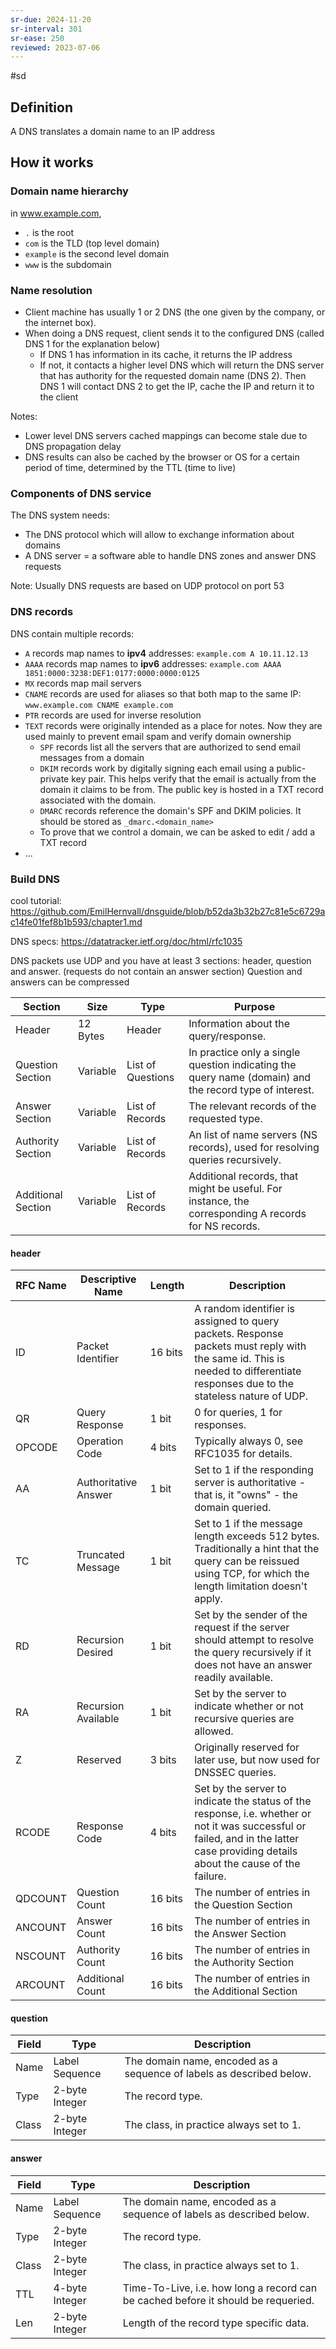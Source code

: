 ```yaml
---
sr-due: 2024-11-20
sr-interval: 301
sr-ease: 250
reviewed: 2023-07-06
---
```


#sd

## Definition

A DNS translates a domain name to an IP address

## How it works

### Domain name hierarchy

in www.example.com,

- `.` is the root
- `com` is the TLD (top level domain)
- `example` is the second level domain
- `www` is the subdomain

### Name resolution

- Client machine has usually 1 or 2 DNS (the one given by the company, or the internet box).
- When doing a DNS request, client sends it to the configured DNS (called DNS 1 for the explanation below)
  - If DNS 1 has information in its cache, it returns the IP address
  - If not, it contacts a higher level DNS which will return the DNS server that has authority for the requested domain name (DNS 2). Then DNS 1 will contact DNS 2 to get the IP, cache the IP and return it to the client

Notes:

- Lower level DNS servers cached mappings can become stale due to DNS propagation delay
- DNS results can also be cached by the browser or OS for a certain period of time, determined by the TTL (time to live)

### Components of DNS service

The DNS system needs:

- The DNS protocol which will allow to exchange information about domains
- A DNS server = a software able to handle DNS zones and answer DNS requests

Note: Usually DNS requests are based on UDP protocol on port 53

### DNS records

DNS contain multiple records:

- `A` records map names to **ipv4** addresses: `example.com A 10.11.12.13`
- `AAAA` records map names to **ipv6** addresses: `example.com AAAA 1851:0000:3238:DEF1:0177:0000:0000:0125`
- `MX` records map mail servers
- `CNAME` records are used for aliases so that both map to the same IP: `www.example.com CNAME example.com`
- `PTR` records are used for inverse resolution
- `TEXT` records were originally intended as a place for notes. Now they are used mainly to prevent email spam and verify domain ownership
  - `SPF` records list all the servers that are authorized to send email messages from a domain
  - `DKIM` records work by digitally signing each email using a public-private key pair. This helps verify that the email is actually from the domain it claims to be from. The public key is hosted in a TXT record associated with the domain.
  - `DMARC` records reference the domain's SPF and DKIM policies. It should be stored as `_dmarc.<domain_name>`
  - To prove that we control a domain, we can be asked to edit / add a TXT record
- ...

### Build DNS
cool tutorial: https://github.com/EmilHernvall/dnsguide/blob/b52da3b32b27c81e5c6729ac14fe01fef8b1b593/chapter1.md

DNS specs: https://datatracker.ietf.org/doc/html/rfc1035

DNS packets use UDP and you have at least 3 sections: header, question and answer. (requests do not contain an answer section)
Question and answers can be compressed 

| Section            | Size     | Type              | Purpose                                                                                                |
| ------------------ | -------- | ----------------- | ------------------------------------------------------------------------------------------------------ |
| Header             | 12 Bytes | Header            | Information about the query/response.                                                                  |
| Question Section   | Variable | List of Questions | In practice only a single question indicating the query name (domain) and the record type of interest. |
| Answer Section     | Variable | List of Records   | The relevant records of the requested type.                                                            |
| Authority Section  | Variable | List of Records   | An list of name servers (NS records), used for resolving queries recursively.                          |
| Additional Section | Variable | List of Records   | Additional records, that might be useful. For instance, the corresponding A records for NS records.    |

#### header
| RFC Name | Descriptive Name     | Length             | Description                                                                                                                                                                         |
| -------- | -------------------- | ------------------ | ----------------------------------------------------------------------------------------------------------------------------------------------------------------------------------- |
| ID       | Packet Identifier    | 16 bits            | A random identifier is assigned to query packets. Response packets must reply with the same id. This is needed to differentiate responses due to the stateless nature of UDP.       |
| QR       | Query Response       | 1 bit              | 0 for queries, 1 for responses.                                                                                                                                                     |
| OPCODE   | Operation Code       | 4 bits             | Typically always 0, see RFC1035 for details.                                                                                                                                        |
| AA       | Authoritative Answer | 1 bit              | Set to 1 if the responding server is authoritative - that is, it "owns" - the domain queried.                                                                                       |
| TC       | Truncated Message    | 1 bit              | Set to 1 if the message length exceeds 512 bytes. Traditionally a hint that the query can be reissued using TCP, for which the length limitation doesn't apply.                     |
| RD       | Recursion Desired    | 1 bit              | Set by the sender of the request if the server should attempt to resolve the query recursively if it does not have an answer readily available.                                     |
| RA       | Recursion Available  | 1 bit              | Set by the server to indicate whether or not recursive queries are allowed.                                                                                                         |
| Z        | Reserved             | 3 bits             | Originally reserved for later use, but now used for DNSSEC queries.                                                                                                                 |
| RCODE    | Response Code        | 4 bits             | Set by the server to indicate the status of the response, i.e. whether or not it was successful or failed, and in the latter case providing details about the cause of the failure. |
| QDCOUNT  | Question Count       | 16 bits            | The number of entries in the Question Section                                                                                                                                       |
| ANCOUNT  | Answer Count         | 16 bits            | The number of entries in the Answer Section                                                                                                                                         |
| NSCOUNT  | Authority Count      | 16 bits            | The number of entries in the Authority Section                                                                                                                                      |
| ARCOUNT  | Additional Count     | 16 bits            | The number of entries in the Additional Section                                                                                                                                     |

#### question
| Field  | Type           | Description                                                          |
| ------ | -------------- | -------------------------------------------------------------------- |
| Name   | Label Sequence | The domain name, encoded as a sequence of labels as described below. |
| Type   | 2-byte Integer | The record type.                                                     |
| Class  | 2-byte Integer | The class, in practice always set to 1.                              |

#### answer

| Field | Type           | Description                                                                       |
| ----- | -------------- | --------------------------------------------------------------------------------- |
| Name  | Label Sequence | The domain name, encoded as a sequence of labels as described below.              |
| Type  | 2-byte Integer | The record type.                                                                  |
| Class | 2-byte Integer | The class, in practice always set to 1.                                           |
| TTL   | 4-byte Integer | Time-To-Live, i.e. how long a record can be cached before it should be requeried. |
| Len   | 2-byte Integer | Length of the record type specific data.                                          |
